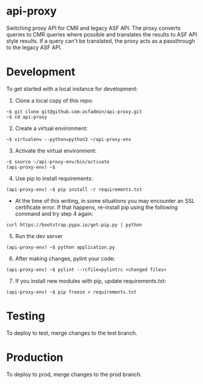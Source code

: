# api-proxy
Switching proxy API for CMR and legacy ASF API. The proxy converts queries to CMR queries where possible and translates the results to ASF API style results. If a query can't be translated, the proxy acts as a passthrough to the legacy ASF API.

# Development
To get started with a local instance for development:

1. Clone a local copy of this repo:
```
~$ git clone git@github.com:asfadmin/api-proxy.git
~$ cd api-proxy
```

2. Create a virtual environment:
```
~$ virtualenv --python=python3 ~/api-proxy-env
```

3. Activate the virtual environment:
```
~$ source ~/api-proxy-env/bin/activate
(api-proxy-env) ~$
```

4. Use pip to install requirements:
```
(api-proxy-env) ~$ pip install -r requirements.txt
```

  - At the time of this writing, in some situations you may encounter an SSL certificate error. If that happens, re-install pip using the following command and try step 4 again:
  ```
  curl https://bootstrap.pypa.io/get-pip.py | python
  ```

5. Run the dev server
```
(api-proxy-env) ~$ python application.py
```

6. After making changes, pylint your code:
```
(api-proxy-env) ~$ pylint --rcfile=pylintrc <changed files>
```

7. If you install new modules with pip, update requirements.txt:
```
(api-proxy-env) ~$ pip freeze > requirements.txt
```

# Testing
To deploy to test, merge changes to the test branch.

# Production
To deploy to prod, merge changes to the prod branch.
